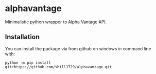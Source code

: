 # alphavantage

<!-- badges: start -->
<!-- badges: end -->

Minimalistic python wrapper to Alpha Vantage API.

## Installation

You can install the package via from github on windows in command line with:

``` 
python -m pip install git+https://github.com/shill1729/alphavantage.git
```